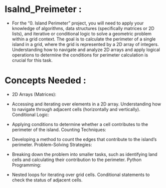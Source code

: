 # Isalnd_Preimeter :

* For the “0. Island Perimeter” project, you will need to apply your knowledge of algorithms, data structures (specifically matrices or 2D lists), and iterative or conditional logic to solve a geometric problem within a grid context. The goal is to calculate the perimeter of a single island in a grid, where the grid is represented by a 2D array of integers. Understanding how to navigate and analyze 2D arrays and apply logical operations to determine the conditions for perimeter calculation is crucial for this task.

# Concepts Needed :
* 2D Arrays (Matrices):

* Accessing and iterating over elements in a 2D array.
  Understanding how to navigate through adjacent cells (horizontally and vertically).
  Conditional Logic:

* Applying conditions to determine whether a cell contributes to the perimeter of the island.
  Counting Techniques:

* Developing a method to count the edges that contribute to the island’s perimeter.
  Problem-Solving Strategies:

* Breaking down the problem into smaller tasks, such as identifying land cells and calculating their contribution to the perimeter.
  Python Programming:

* Nested loops for iterating over grid cells.
  Conditional statements to check the status of adjacent cells.
